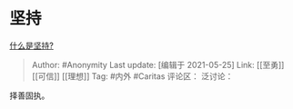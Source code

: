 # 坚持
[什么是坚持?](https://www.zhihu.com/question/321283219/answer/1366693461)

> Author: #Anonymity
> Last update: [编辑于 2021-05-25]
> Link: [[至勇]] [[可信]] [[理想]]
> Tag: #内外 #Caritas
> 评论区：
> 泛讨论：

择善固执。
